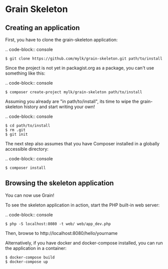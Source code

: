 Grain Skeleton
==============

Creating an application
-----------------------

First, you have to clone the grain-skeleton application:

.. code-block:: console

    $ git clone https://github.com/mylk/grain-skeleton.git path/to/install

Since the project is not yet in packagist.org as a package, you can't use something like this:

.. code-block:: console

    $ composer create-project mylk/grain-skeleton path/to/install

Assuming you already are "in path/to/install", its time to wipe the grain-skeleton history and start writing your own!

.. code-block:: console

    $ cd path/to/install
    $ rm .git
    $ git init

The next step also assumes that you have Composer installed in a globally accessible directory:

.. code-block:: console

    $ composer install

Browsing the skeleton application
---------------------------------

You can now use Grain!

To see the skeleton application in action, start the PHP built-in web server:

.. code-block:: console

    $ php -S localhost:8080 -t web/ web/app_dev.php

Then, browse to http://localhost:8080/hello/yourname

Alternatively, if you have docker and docker-compose installed, you can run the application in a container:

    $ docker-compose build
    $ docker-compose up
